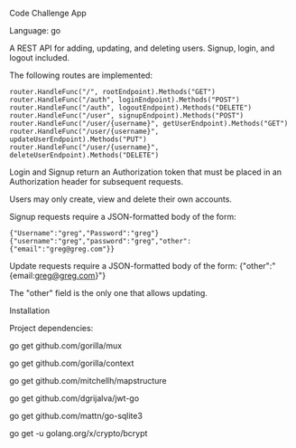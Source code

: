 Code Challenge App

Language: go

A REST API for adding, updating, and deleting users. Signup, login, and logout included.

The following routes are implemented:

	router.HandleFunc("/", rootEndpoint).Methods("GET")
	router.HandleFunc("/auth", loginEndpoint).Methods("POST")
	router.HandleFunc("/auth", logoutEndpoint).Methods("DELETE")
	router.HandleFunc("/user", signupEndpoint).Methods("POST")
	router.HandleFunc("/user/{username}", getUserEndpoint).Methods("GET")
	router.HandleFunc("/user/{username}", updateUserEndpoint).Methods("PUT")
	router.HandleFunc("/user/{username}", deleteUserEndpoint).Methods("DELETE")

Login and Signup return an Authorization token that must be placed in an Authorization header for subsequent requests.

Users may only create, view and delete their own accounts.

Signup requests require a JSON-formatted body of the form:

    {"Username":"greg","Password":"greg"}
    {"username":"greg","password":"greg","other":{"email":"greg@greg.com"}}

Update requests require a JSON-formatted body of the form:
    {"other":"{email:greg@greg.com}"}

The "other" field is the only one that allows updating.


Installation

Project dependencies:

go get github.com/gorilla/mux

go get github.com/gorilla/context

go get github.com/mitchellh/mapstructure

go get github.com/dgrijalva/jwt-go

go get github.com/mattn/go-sqlite3

go get -u golang.org/x/crypto/bcrypt
